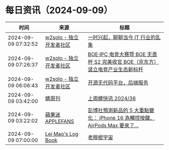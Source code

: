 ﻿# 每日资讯（2024-09-09）

|时间|来源|标题|
|---|---|---|
|2024-09-09 07:32:52|[w2solo - 独立开发者社区](https://w2solo.com/topics/feed)|[一时兴起，聊聊当今 IT 行业的乱象](https://w2solo.com/topics/5014)|
|2024-09-09 07:26:37|[w2solo - 独立开发者社区](https://w2solo.com/topics/feed)|[BOE·IPC 电竞大赛暨 BOE 无畏杯 S2 完美收官 BOE（京东方）竖立电竞产业生态新标杆](https://w2solo.com/topics/5013)|
|2024-09-09 06:06:43|[w2solo - 独立开发者社区](https://w2solo.com/topics/feed)|[开源无代码平台，后端服务](https://w2solo.com/topics/5012)|
|2024-09-09 03:42:00|[蠎周刊](https://weekly.pychina.org/feeds/all.atom.xml)|[上周蠎快讯 2024/36](https://weekly.pychina.org/pyrecap/pyrw-2436.html)|
|2024-09-09 03:22:02|[蘋果迷 APPLEFANS](https://applefans.today/feed/)|[彭博社預測新品的 5 大重點變化： iPhone 16 為觸控按鍵、AirPods Max 要來了…](https://applefans.today/2024-09-iphone-16-touch-sensitive-camera-button-rumors/)|
|2024-09-09 07:00:00|[Lei Mao's Log Book](https://leimao.github.io/atom.xml)|[老穆棍宇宙](https://leimao.github.io/essay/%E8%80%81%E7%A9%86%E6%A3%8D%E5%AE%87%E5%AE%99/)|
